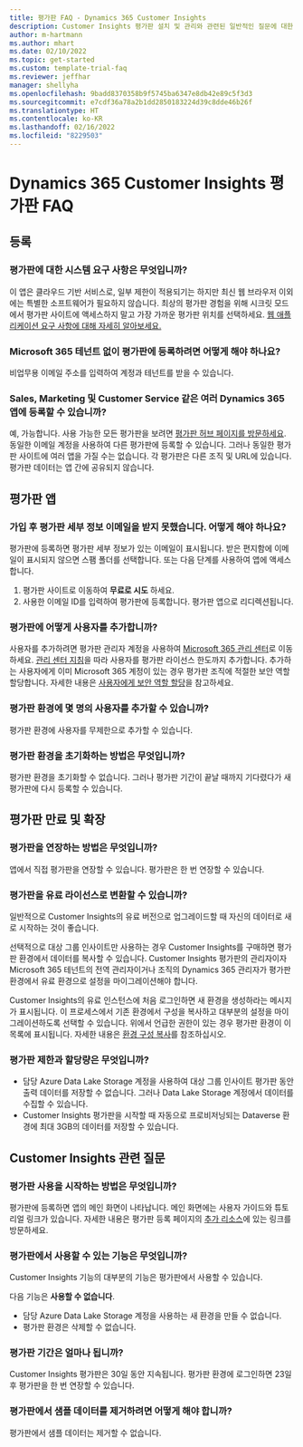 ```yaml
---
title: 평가판 FAQ - Dynamics 365 Customer Insights
description: Customer Insights 평가판 설치 및 관리와 관련된 일반적인 질문에 대한 솔루션입니다. 플랫폼 및 앱별 문제를 해결하는 방법을 알아봅니다.
author: m-hartmann
ms.author: mhart
ms.date: 02/10/2022
ms.topic: get-started
ms.custom: template-trial-faq
ms.reviewer: jeffhar
manager: shellyha
ms.openlocfilehash: 9badd8370358b9f5745ba6347e8db42e89c5f3d3
ms.sourcegitcommit: e7cdf36a78a2b1dd2850183224d39c8dde46b26f
ms.translationtype: HT
ms.contentlocale: ko-KR
ms.lasthandoff: 02/16/2022
ms.locfileid: "8229503"
---
```

# <a name="dynamics-365-customer-insights-trial-faq"></a>Dynamics 365 Customer Insights 평가판 FAQ

## <a name="sign-up"></a>등록

### <a name="what-are-the-system-requirements-for-the-trial"></a>평가판에 대한 시스템 요구 사항은 무엇입니까?

이 앱은 클라우드 기반 서비스로, 일부 제한이 적용되기는 하지만 최신 웹 브라우저 이외에는 특별한 소프트웨어가 필요하지 않습니다. 최상의 평가판 경험을 위해 시크릿 모드에서 평가판 사이트에 액세스하지 말고 가장 가까운 평가판 위치를 선택하세요. [웹 애플리케이션 요구 사항에 대해 자세히 알아보세요.](/power-platform/admin/web-application-requirements)

### <a name="how-do-i-sign-up-for-the-trial-without-a-microsoft-365-tenant"></a>Microsoft 365 테넌트 없이 평가판에 등록하려면 어떻게 해야 하나요?

비업무용 이메일 주소를 입력하여 계정과 테넌트를 받을 수 있습니다.

### <a name="can-i-sign-up-for-multiple-dynamics-365-apps-such-as-sales-marketing-and-customer-service"></a>Sales, Marketing 및 Customer Service 같은 여러 Dynamics 365 앱에 등록할 수 있습니까?

예, 가능합니다. 사용 가능한 모든 평가판을 보려면 [평가판 허브 페이지를 방문하세요](https://dynamics.microsoft.com/dynamics-365-free-trial). 동일한 이메일 계정을 사용하여 다른 평가판에 등록할 수 있습니다. 그러나 동일한 평가판 사이트에 여러 앱을 가질 수는 없습니다. 각 평가판은 다른 조직 및 URL에 있습니다. 평가판 데이터는 앱 간에 공유되지 않습니다.

## <a name="trial-app"></a>평가판 앱

### <a name="i-didnt-receive-the-trial-details-email-after-signing-up-what-should-i-do"></a>가입 후 평가판 세부 정보 이메일을 받지 못했습니다. 어떻게 해야 하나요?

평가판에 등록하면 평가판 세부 정보가 있는 이메일이 표시됩니다. 받은 편지함에 이메일이 표시되지 않으면 스팸 폴더를 선택합니다. 또는 다음 단계를 사용하여 앱에 액세스합니다.

1. 평가판 사이트로 이동하여 **무료로 시도** 하세요.
1. 사용한 이메일 ID를 입력하여 평가판에 등록합니다. 평가판 앱으로 리디렉션됩니다.

### <a name="how-do-i-add-more-users-to-a-trial"></a>평가판에 어떻게 사용자를 추가합니까?

사용자를 추가하려면 평가판 관리자 계정을 사용하여 [Microsoft 365 관리 센터](https://admin.microsoft.com)로 이동하세요. [관리 센터 지침](/microsoft-365/admin/add-users/add-users)을 따라 사용자를 평가판 라이선스 한도까지 추가합니다. 추가하는 사용자에게 이미 Microsoft 365 계정이 있는 경우 평가판 조직에 적절한 보안 역할 할당합니다. 자세한 내용은 [사용자에게 보안 역할 할당](/power-platform/admin/create-users-assign-online-security-roles#assign-a-security-role-to-a-user)을 참고하세요.

### <a name="how-many-users-can-i-add-to-my-trial-environment"></a>평가판 환경에 몇 명의 사용자를 추가할 수 있습니까?

평가판 환경에 사용자를 무제한으로 추가할 수 있습니다.

### <a name="how-do-i-reset-the-trial-environment"></a>평가판 환경을 초기화하는 방법은 무엇입니까?

평가판 환경을 초기화할 수 없습니다. 그러나 평가판 기간이 끝날 때까지 기다렸다가 새 평가판에 다시 등록할 수 있습니다.

## <a name="trial-expiration-and-extension"></a>평가판 만료 및 확장

### <a name="how-do-i-extend-the-trial"></a>평가판을 연장하는 방법은 무엇입니까?

앱에서 직접 평가판을 연장할 수 있습니다. 평가판은 한 번 연장할 수 있습니다.

### <a name="can-i-convert-the-trial-to-a-paid-license"></a>평가판을 유료 라이선스로 변환할 수 있습니까?

일반적으로 Customer Insights의 유료 버전으로 업그레이드할 때 자신의 데이터로 새로 시작하는 것이 좋습니다. 

선택적으로 대상 그룹 인사이트만 사용하는 경우 Customer Insights를 구매하면 평가판 환경에서 데이터를 복사할 수 있습니다. Customer Insights 평가판의 관리자이자 Microsoft 365 테넌트의 전역 관리자이거나 조직의 Dynamics 365 관리자가 평가판 환경에서 유료 환경으로 설정을 마이그레이션해야 합니다. 

Customer Insights의 유료 인스턴스에 처음 로그인하면 새 환경을 생성하라는 메시지가 표시됩니다. 이 프로세스에서 기존 환경에서 구성을 복사하고 대부분의 설정을 마이그레이션하도록 선택할 수 있습니다. 위에서 언급한 권한이 있는 경우 평가판 환경이 이 목록에 표시됩니다. 자세한 내용은 [환경 구성 복사](audience-insights/manage-environments.md#copy-the-environment-configuration)를 참조하십시오.

### <a name="what-are-the-trial-limits-and-quotas"></a>평가판 제한과 할당량은 무엇입니까?

- 담당 Azure Data Lake Storage 계정을 사용하여 대상 그룹 인사이트 평가판 동안 출력 데이터를 저장할 수 없습니다. 그러나 Data Lake Storage 계정에서 데이터를 수집할 수 있습니다.
- Customer Insights 평가판을 시작할 때 자동으로 프로비저닝되는 Dataverse 환경에 최대 3GB의 데이터를 저장할 수 있습니다.

## <a name="customer-insights-specific-questions"></a>Customer Insights 관련 질문

### <a name="how-do-i-start-using-the-trial"></a>평가판 사용을 시작하는 방법은 무엇입니까?

평가판에 등록하면 앱의 메인 화면이 나타납니다. 메인 화면에는 사용자 가이드와 튜토리얼 링크가 있습니다. 자세한 내용은 평가판 등록 페이지의 [추가 리소스](trial-signup.md#additional-resources)에 있는 링크를 방문하세요.

### <a name="what-features-are-available-in-the-trial"></a>평가판에서 사용할 수 있는 기능은 무엇입니까?

Customer Insights 기능의 대부분의 기능은 평가판에서 사용할 수 있습니다.

다음 기능은 **사용할 수 없습니다**. 
- 담당 Azure Data Lake Storage 계정을 사용하는 새 환경을 만들 수 없습니다.
- 평가판 환경은 삭제할 수 없습니다. 

### <a name="how-long-does-the-trial-last"></a>평가판 기간은 얼마나 됩니까?

Customer Insights 평가판은 30일 동안 지속됩니다. 평가판 환경에 로그인하면 23일 후 평가판을 한 번 연장할 수 있습니다.

### <a name="how-do-i-remove-sample-data-from-the-trial"></a>평가판에서 샘플 데이터를 제거하려면 어떻게 해야 합니까?

평가판에서 샘플 데이터는 제거할 수 없습니다.
